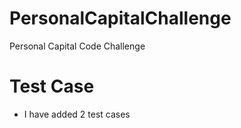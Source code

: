 # PersonalCapitalChallenge
Personal Capital Code Challenge
# Test Case
 - I have added 2 test cases 
